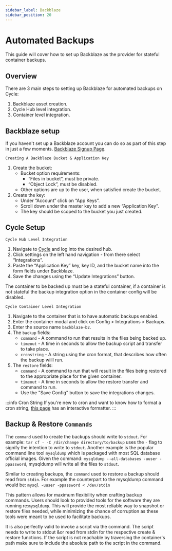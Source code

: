 ```yaml
---
sidebar_label: Backblaze
sidebar_position: 20
---
```



# Automated Backups
This guide will cover how to set up Backblaze as the provider for stateful container backups.

## Overview
There are 3 main steps to setting up Backblaze for automated backups on Cycle:
1. Backblaze asset creation.
2. Cycle Hub level integration.
3. Container level integration.


## Backblaze setup
If you haven't set up a Backblaze account you can do so as part of this step in just a few moments.
[Backblaze Signup Page](https://www.backblaze.com/b2/sign-up.html?referrer=compute&utm_source=Partner&utm_medium=cycle-announcement&utm_campaign=10-gb-free&utm_content=cta).

`Creating A Backblaze Bucket & Application Key`


1. Create the bucket:
   * Bucket option requirements:
        * “Files in bucket”, must be private.
        * “Object Lock”, must be disabled.
   * Other options are up to the user, when satisfied create the bucket.
2. Create the key:
   * Under “Account” click on “App Keys”.
   * Scroll down under the master key to add a new “Application Key”.
   * The key should be scoped to the bucket you just created.
 

## Cycle Setup

`Cycle Hub Level Integration`
1. Navigate to [Cycle](https://portal.cycle.io) and log into the desired hub.
2. Click settings on the left hand navigation - from there select “Integrations”.
3. Paste the “Application Key” key, key ID, and the bucket name into the form fields under Backblaze.
4. Save the changes using the “Update Integrations” button.
  

The container to be backed up must be a stateful container, if a container is not stateful the backup integration option in the container config will be disabled.

`Cycle Container Level Integration`
1. Navigate to the container that is to have automatic backups enabled.
2. Enter the container modal and click on Config > Integrations > Backups.
3. Enter the source name `backblaze-b2`.
4. The `backup` fields:
   * `command` - A command to run that results in the files being backed up.
   * `timeout` - A time in seconds to allow the backup script and transfer to take place.
   * `cronstring` - A string using the cron format, that describes how often the backup wiill run.
5. The `restore` fields:
   * `command` - A command to run that will result in the files being restored to the appropriate place for the given container.
   * `timeout` - A time in seconds to allow the restore transfer and command to run. 
   * Use the "Save Config" button to save the integrations changes. 


:::info Cron String
If you're new to cron and want to know how to format a cron string, [this page](https://crontab.guru/) has an interactive formatter.
:::


## Backup & Restore `Commands` 
The `command` used to create the backups should write to `stdout`. For example: `tar cf - -C /dir/change directory/to/backup` uses the `-` flag to signify the intention to write to `stdout`.  Another example is the popular command line tool `mysqldump` which is packaged with most SQL database official images.  Given the command: `mysqldump --all-databases -uuser -ppassword`, mysqldump will write all the files to `stdout`.

Similar to creating backups, the `command` used to restore a backup should read from `stdin`.  For example the counterpart to the mysqldump command would be: `mysql -uuser -ppassword < /dev/stdin`


This pattern allows for maximum flexibility when crafting backup commands. Users should look to provided tools for the software they are running re:`mysqldump`.  This will provide the most reliable way to snapshot or restore files needed, while minimizing the chance of corruption as these tools were meant to be used to facilitate backups.  

It is also perfectly valid to invoke a script via the command.  The script needs to write to stdout &or read from stdin for the respective create & restore functions. If the script is not reachable by traversing the container's path make sure to include the absolute path to the script in the command.



